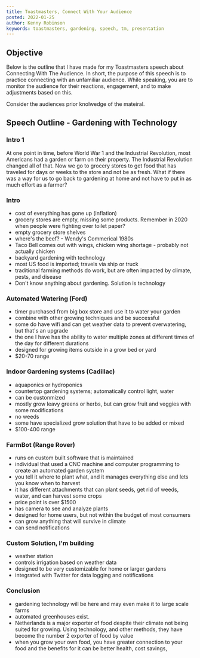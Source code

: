```yaml
---
title: Toastmasters, Connect With Your Audience
posted: 2022-01-25
author: Kenny Robinson
keywords: toastmasters, gardening, speech, tm, presentation
---
```


## Objective

Below is the outline that I have made for my Toastmasters speech about Connecting With The Audience. 
In short, the purpose of this speech is to practice connecting with an unfamiliar audience. While speaking, 
you are to monitor the audience for their reactions, engagement, and to make adjustments based on this.

Consider the audiences prior knolwedge of the mateiral. 

## Speech Outline - Gardening with Technology

### Intro 1

At one point in time, before World War 1 and the Industrial Revolution, most Americans had a garden or farm on their property. The Industrial Revolution changed all of that. Now we go to grocery stores to get food that has traveled for days or weeks to the store and not be as fresh. What if there was a way for us to go back to gardening at home and not have to put in as much effort as a farmer?

### Intro

* cost of everything has gone up (inflation) 
* grocery stores are empty, missing some products. Remember in 2020 when people were fighting over toilet paper?
* empty grocery store shelves
* where's the beef? - Wendy's Commerical 1980s
* Taco Bell comes out with wings, chicken wing shortage - probably not actually chicken
* backyard gardening with technology
* most US food is imported; travels via ship or truck
* traditional farming methods do work, but are often impacted by climate, pests, and disease
* Don't know anything about gardening. Solution is technology

### Automated Watering (Ford)

* timer purchased from big box store and use it to water your garden
* combine with other growing techniques and be successful
* some do have wifi and can get weather data to prevent overwatering, but that's an upgrade
* the one I have has the ability to water multiple zones at different times of the day for different durations
* designed for growing items outside in a grow bed or yard
* $20-70 range

### Indoor Gardening systems (Cadillac)

* aquaponics or hydroponics 
* countertop gardening systems; automatically control light, water
* can be custonmized 
* mostly grow leavy greens or herbs, but can grow fruit and veggies with some modifications
* no weeds
* some have specialized grow solution that have to be added or mixed
* $100-400 range

### FarmBot (Range Rover)

* runs on custom built software that is maintained
* individual that used a CNC machine and computer programming to create an automated garden system
* you tell it where to plant what, and it manages everything else and lets you know when to harvest
* it has different attachments that can plant seeds, get rid of weeds, water, and can harvest some crops
* price point is over $1500
* has camera to see and analyze plants
* designed for home users, but not within the budget of most consumers
* can grow anything that will survive in climate
* can send notifications

### Custom Solution, I'm building

* weather station
* controls irrigation based on weather data
* designed to be very customizable for home or larger gardens
* integrated with Twitter for data logging and notifications

### Conclusion

* gardening technology will be here and may even make it to large scale farms 
* automated greenhouses exist. 
* Netherlands is a major exporter of food despite their climate not being suited for growing. Using technology, and other methods, they
 have become the number 2 exporter of food by value 
* when you grow your own food, you have greater connection to your food and the benefits 
for it can be better health, cost savings, 
